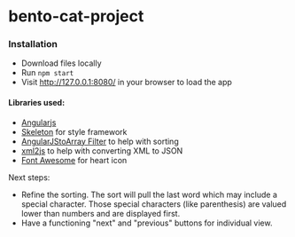 # bento-cat-project

### Installation
  - Download files locally
  - Run `npm start`
  - Visit http://127.0.0.1:8080/ in your browser to load the app

#### Libraries used:
- [Angularjs]()
- [Skeleton](http://getskeleton.com/) for style framework
- [AngularJStoArray Filter](https://github.com/petebacondarwin/angular-toArrayFilter) to help with sorting
- [xml2js](https://github.com/Leonidas-from-XIV/node-xml2js) to help with converting XML to JSON
- [Font Awesome](https://fontawesome.com/) for heart icon

Next steps:
- Refine the sorting. The sort will pull the last word which may include a special character. Those special characters (like parenthesis) are valued lower than numbers and are displayed first.
- Have a functioning "next" and "previous" buttons for individual view. 
